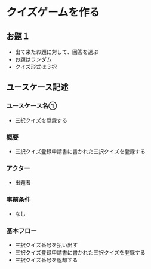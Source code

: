 # クイズゲームを作る
## お題１
+ 出て来たお題に対して、回答を選ぶ
+ お題はランダム
+ クイズ形式は３択

## ユースケース記述
### ユースケース名①
+ 三択クイズを登録する
### 概要
+ 三択クイズ登録申請書に書かれた三択クイズを登録する
### アクター
+ 出題者
### 事前条件
+ なし
### 基本フロー
+ 三択クイズ番号を払い出す
+ 三択クイズ登録申請書に書かれた三択クイズを登録する
+ 三択クイズ番号を返却する